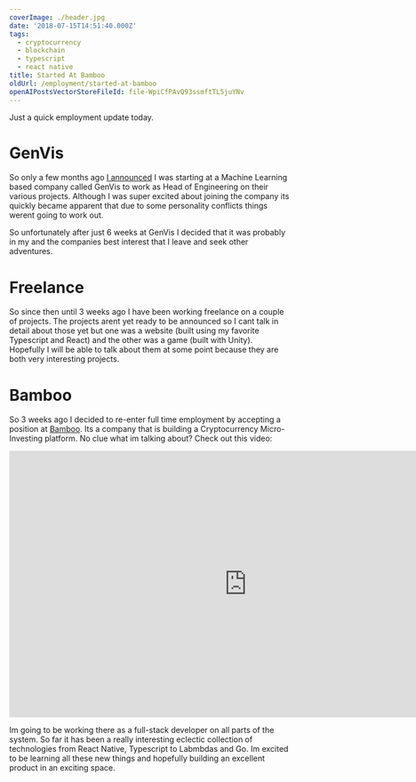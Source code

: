 ```yaml
---
coverImage: ./header.jpg
date: '2018-07-15T14:51:40.000Z'
tags:
  - cryptocurrency
  - blockchain
  - typescript
  - react native
title: Started At Bamboo
oldUrl: /employment/started-at-bamboo
openAIPostsVectorStoreFileId: file-WpiCfPAvQ93ssmftTL5juYNv
---
```


Just a quick employment update today.

<!-- more -->

# GenVis

So only a few months ago [I announced](http://localhost:4500/personal/goodbye-tapslots-hello-genvis/) I was starting at a Machine Learning based company called GenVis to work as Head of Engineering on their various projects. Although I was super excited about joining the company its quickly became apparent that due to some personality conflicts things werent going to work out.

So unfortunately after just 6 weeks at GenVis I decided that it was probably in my and the companies best interest that I leave and seek other adventures.

# Freelance

So since then until 3 weeks ago I have been working freelance on a couple of projects. The projects arent yet ready to be announced so I cant talk in detail about those yet but one was a website (built using my favorite Typescript and React) and the other was a game (built with Unity). Hopefully I will be able to talk about them at some point because they are both very interesting projects.

# Bamboo

So 3 weeks ago I decided to re-enter full time employment by accepting a position at [Bamboo](https://getbamboo.io). Its a company that is building a Cryptocurrency Micro-Investing platform. No clue what im talking about? Check out this video:

<iframe width="853" height="480" src="https://www.youtube.com/embed/qJaBlDx2D70" frameborder="0" allow="autoplay; encrypted-media" allowfullscreen></iframe>

Im going to be working there as a full-stack developer on all parts of the system. So far it has been a really interesting eclectic collection of technologies from React Native, Typescript to Labmbdas and Go. Im excited to be learning all these new things and hopefully building an excellent product in an exciting space.
